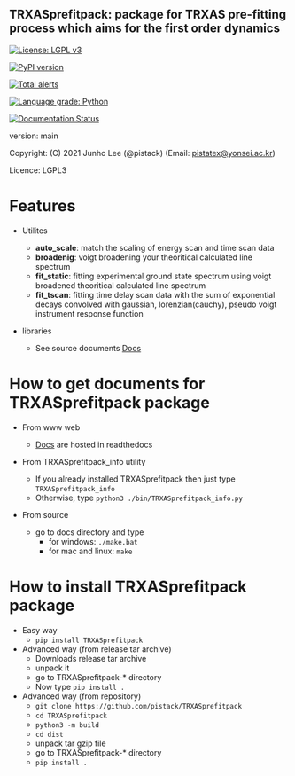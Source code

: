 ## TRXASprefitpack: package for TRXAS pre-fitting process which aims for the first order dynamics

[![License: LGPL v3](https://img.shields.io/badge/License-LGPL%20v3-blue.svg)](https://www.gnu.org/licenses/lgpl-3.0)

[![PyPI version](https://badge.fury.io/py/TRXASprefitpack.svg)](https://badge.fury.io/py/TRXASprefitpack)

[![Total alerts](https://img.shields.io/lgtm/alerts/g/pistack/TRXASprefitpack.svg?logo=lgtm&logoWidth=18)](https://lgtm.com/projects/g/pistack/TRXASprefitpack/alerts/)

[![Language grade: Python](https://img.shields.io/lgtm/grade/python/g/pistack/TRXASprefitpack.svg?logo=lgtm&logoWidth=18)](https://lgtm.com/projects/g/pistack/TRXASprefitpack/context:python)

[![Documentation Status](https://readthedocs.org/projects/trxasprefitpack/badge/?version=latest)](https://trxasprefitpack.readthedocs.io/en/latest/?badge=latest)

version:  main

Copyright: (C) 2021  Junho Lee (@pistack) (Email: pistatex@yonsei.ac.kr)

Licence: LGPL3

# Features
* Utilites
  * **auto_scale**: match the scaling of energy scan and time scan data
  * **broadenig**: voigt broadening your theoritical calculated line spectrum
  * **fit_static**: fitting experimental ground state spectrum using voigt broadened theoritical calculated line spectrum
  * **fit_tscan**: fitting time delay scan data with the sum of exponential decays convolved with gaussian, lorenzian(cauchy), pseudo voigt instrument response function

* libraries
  * See source documents [Docs](https://trxasprefitpack.readthedocs.io/)
  

# How to get documents for TRXASprefitpack package

* From www web
  * [Docs](https://trxasprefitpack.readthedocs.io/) are hosted in readthedocs

* From TRXASprefitpack_info utility
  * If you already installed TRXASprefitpack then just type ``TRXASprefitpack_info``
  * Otherwise, type ``python3 ./bin/TRXASprefitpack_info.py``

* From source
  * go to docs directory and type
    * for windows: ``./make.bat``
    * for mac and linux: ``make``

# How to install TRXASprefitpack package
* Easy way
  * ``pip install TRXASprefitpack``
* Advanced way (from release tar archive)
  * Downloads release tar archive
  * unpack it
  * go to TRXASprefitpack-* directory
  * Now type ``pip install .``
* Advanced way (from repository)
  * ``git clone https://github.com/pistack/TRXASprefitpack``
  * ``cd TRXASprefitpack``
  * ``python3 -m build``
  * ``cd dist``
  * unpack tar gzip file
  * go to TRXASprefitpack-* directory
  * ``pip install .``
